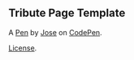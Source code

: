 Tribute Page Template
---------------------


A [Pen](https://codepen.io/jovocovo/pen/ExxGZXW) by [Jose](https://codepen.io/jovocovo) on [CodePen](https://codepen.io).

[License](https://codepen.io/jovocovo/pen/ExxGZXW/license).